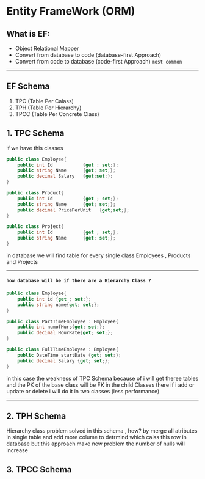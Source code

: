 # Entity FrameWork (ORM)


## What is EF:
* Object Relational Mapper
* Convert from database to code (database-first Approach)
* Convert from code to database (code-first Approach) `most common`

---
## EF Schema
1. TPC  (Table Per Calass)
1. TPH  (Table Per Hierarchy)
1. TPCC (Table Per Concrete Class)

## 1. TPC Schema
if we have this classes
```cs
public class Employee{
    public int Id           {get ; set;};
    public string Name      {get; set;};
    public decimal Salary   {get;set;};
}

public class Product{
    public int Id           {get ; set;};
    public string Name      {get; set;};
    public decimal PricePerUnit   {get;set;};
}

public class Project{
    public int Id           {get ; set;};
    public string Name      {get; set;};
}
```
in database we will find table for every single class Employees , Products and Projects

---

#### `how database will be if there are a Hierarchy Class ?`
```cs
public class Employee{
    public int id {get ; set;};
    public string name{get; set;};
}

public class PartTimeEmployee : Employee{
    public int numofHurs{get; set;};
    public decimal HourRate{get; set;};
}

public class FullTimeEmployee : Employee{
    public DateTime startDate {get; set;};
    public decimal Salary {get; set;};
}
```
in this case the weakness of TPC Schema because of i will get theree tables
and the PK of the base class will be FK in the child Classes
there if i add or update or delete i will do it in two classes (less performance)


---

## 2. TPH Schema
Hierarchy class problem solved in this schema , how?
by merge all atributes in single table and add more colume to detrmind which calss this row in database
but this approach make new problem the number of nulls will increase

## 3. TPCC Schema

